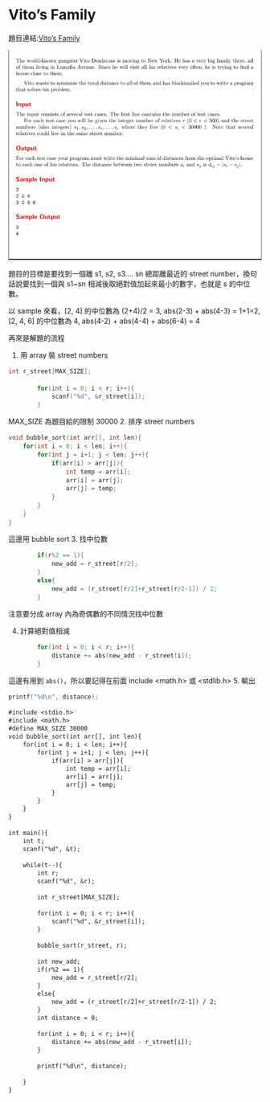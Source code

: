 # Vito’s Family

題目連結:[Vito’s Family](https://onlinejudge.org/index.php?option=com_onlinejudge&Itemid=8&page=show_problem&problem=982)

![2025-03-25 09-46-35](pic/1-1.jpg)

題目的目標是要找到一個離 s1, s2, s3.... sn 總距離最近的 street number，換句話說要找到一個與 s1~sn 相減後取絕對值加起來最小的數字，也就是 s 的中位數。

以 sample 來看，[2, 4] 的中位數為 (2+4)/2 = 3, abs(2-3) + abs(4-3) = 1+1=2,
[2, 4, 6] 的中位數為 4, abs(4-2) + abs(4-4) + abs(6-4) = 4

再來是解題的流程

1. 用 array 裝 street numbers

```C
int r_street[MAX_SIZE];

        for(int i = 0; i < r; i++){
            scanf("%d", &r_street[i]);
        }
```
MAX_SIZE 為題目給的限制 30000
2. 排序 street numbers

```C
void bubble_sort(int arr[], int len){
    for(int i = 0; i < len; i++){
        for(int j = i+1; j < len; j++){
            if(arr[i] > arr[j]){
                int temp = arr[i];
                arr[i] = arr[j];
                arr[j] = temp;
            }
        }
    }
}
```
這邊用 bubble sort
3. 找中位數
```C
        if(r%2 == 1){
            new_add = r_street[r/2];
        }
        else{
            new_add = (r_street[r/2]+r_street[r/2-1]) / 2;
        }
```
注意要分成 array 內為奇偶數的不同情況找中位數

4. 計算絕對值相減
```C
        for(int i = 0; i < r; i++){
            distance += abs(new_add - r_street[i]);
        }
```
這邊有用到 `abs()`，所以要記得在前面 include <math.h> 或 <stdlib.h>
5. 輸出
```C
printf("%d\n", distance);
```

```
#include <stdio.h>
#include <math.h>
#define MAX_SIZE 30000
void bubble_sort(int arr[], int len){
    for(int i = 0; i < len; i++){
        for(int j = i+1; j < len; j++){
            if(arr[i] > arr[j]){
                int temp = arr[i];
                arr[i] = arr[j];
                arr[j] = temp;
            }
        }
    }
}

int main(){
    int t;
    scanf("%d", &t);

    while(t--){
        int r;
        scanf("%d", &r);

        int r_street[MAX_SIZE];

        for(int i = 0; i < r; i++){
            scanf("%d", &r_street[i]);
        }

        bubble_sort(r_street, r);
        
        int new_add;
        if(r%2 == 1){
            new_add = r_street[r/2];
        }
        else{
            new_add = (r_street[r/2]+r_street[r/2-1]) / 2;
        }
        int distance = 0;

        for(int i = 0; i < r; i++){
            distance += abs(new_add - r_street[i]);
        }

        printf("%d\n", distance);

    }
} 
```